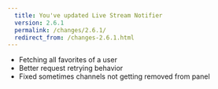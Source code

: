 ```yaml
---
  title: You've updated Live Stream Notifier
  version: 2.6.1
  permalink: /changes/2.6.1/
  redirect_from: /changes-2.6.1.html
---
```

 - Fetching all favorites of a user
 - Better request retrying behavior
 - Fixed sometimes channels not getting removed from panel

